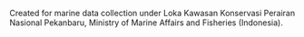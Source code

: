 Created for marine data collection under Loka Kawasan Konservasi Perairan Nasional Pekanbaru, Ministry of Marine Affairs and Fisheries (Indonesia).
